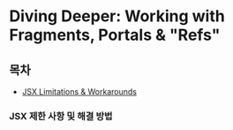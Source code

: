 # Diving Deeper: Working with Fragments, Portals & "Refs"

## 목차

- [JSX Limitations & Workarounds](#JSX-제한-사항-및-해결-방법)

### JSX 제한 사항 및 해결 방법
